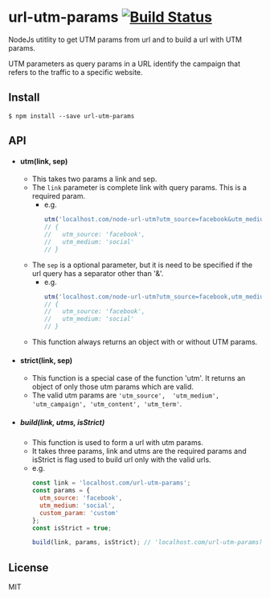 # url-utm-params [![Build Status](https://travis-ci.org/deepaksalve/url-utm-params.svg?branch=master)](https://travis-ci.org/deepaksalve/url-utm-params)
NodeJs utitlity to get UTM params from url and to build a url with UTM params.

UTM parameters as query params in a URL identify the campaign that refers to the traffic to a specific website.

## Install
```
$ npm install --save url-utm-params
```
## API
- #### utm(link, sep)
  - This takes two params a link and sep.
  - The `link` parameter is complete link with query params. This is a required param.
    - e.g.
      ```javascript
      utm('localhost.com/node-url-utm?utm_source=facebook&utm_medium=social');
      // {
      //   utm_source: 'facebook',
      //   utm_medium: 'social'
      // }
      ```
  - The `sep` is a optional parameter, but it is need to be specified if the url query has a separator other than '&'.
    - e.g.
      ```javascript
      utm('localhost.com/node-url-utm?utm_source=facebook,utm_medium=social', ',');
      // {
      //   utm_source: 'facebook',
      //   utm_medium: 'social'
      // }
      ```
  - This function always returns an object with or without UTM params.

- #### strict(link, sep)
  - This function is a special case of the function 'utm'. It returns an object of only those utm params which are valid.
  - The valid utm params are `'utm_source',  'utm_medium', 'utm_campaign', 'utm_content', 'utm_term'`.

- ##### build(link, utms, isStrict)
  - This function is used to form a url with utm params.
  - It takes three params, link and utms are the required params and isStrict is flag used to build url only with the valid urls.
  - e.g.
    ```javascript
    const link = 'localhost.com/url-utm-params';
    const params = {
      utm_source: 'facebook',
      utm_medium: 'social',
      custom_param: 'custom'
    };
    const isStrict = true;

    build(link, params, isStrict); // 'localhost.com/url-utm-params?utm_source=facebook&utm_medium=social'
    ```

## License
MIT
